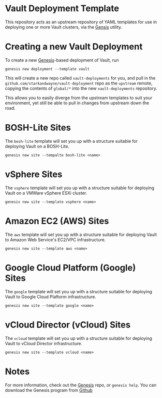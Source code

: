 Vault Deployment Template
======================================

This repository acts as an upstream repository of YAML templates for use
in deploying one or more Vault clusters, via the [Gensis][1] utility.



Creating a new Vault Deployment
======================================

To create a new [Genesis][1]-based deployment of Vault, run

    genesis new deployment --template vault

This will create a new repo called `vault-deployments` for you, and
pull in the `github.com/starkandwayne/vault-deployment` repo as the
`upstream` remote, copying the contents of `global/*` into the new
`vault-deployments` repository.

This allows you to easily diverge from the upstream templates to suit your
environment, yet still be able to pull in changes from upstream down
the road.



BOSH-Lite Sites
======================================

The `bosh-lite` template will set you up with a structure suitable
for deploying Vault on a BOSH-Lite.

    genesis new site --tempalte bosh-lite <name>



vSphere Sites
======================================

The `vsphere` template will set you up with a structure suitable
for deploying Vault on a VMWare vSphere ESXi cluster.

    genesis new site --template vsphere <name>



Amazon EC2 (AWS) Sites
======================================

The `aws` template will set you up with a structure suitable for
deploying Vault to Amazon Web Service's EC2/VPC
infrastructure.

    genesis new site --template aws <name>



Google Cloud Platform (Google) Sites
======================================

The `google` template will set you up with a structure suitable for
deploying Vault to Google Cloud Plaftorm infrastructure.

    genesis new site --template google <name>



vCloud Director (vCloud) Sites
======================================

The `vcloud` template will set you up with a structure suitable for
deploying Vault to vCloud Director infrastructure.

    genesis new site --template vcloud <name>



Notes
======================================

For more information, check out the [Genesis][1] repo, or `genesis help`.
You can download the Genesis program from [Github][1]



[1]: https://github.com/starkandwayne/genesis
